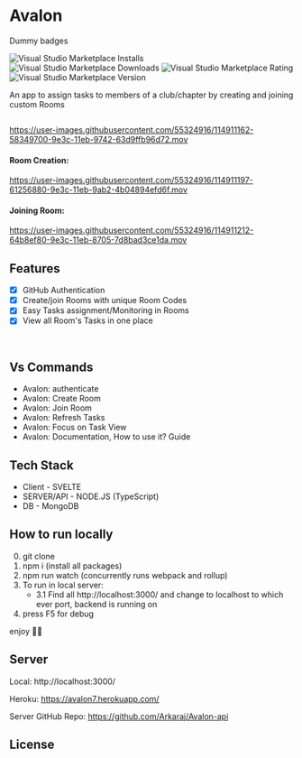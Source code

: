 # Avalon

<badges>
Dummy badges

![Visual Studio Marketplace Installs](https://img.shields.io/visual-studio-marketplace/i/ritwickdey.LiveServer)
![Visual Studio Marketplace Downloads](https://img.shields.io/visual-studio-marketplace/d/ritwickdey.LiveServer)
![Visual Studio Marketplace Rating](https://img.shields.io/visual-studio-marketplace/r/ritwickdey.LiveServer)
![Visual Studio Marketplace Version](https://img.shields.io/visual-studio-marketplace/v/swellaby.rust-pack)

An app to assign tasks to members of a club/chapter by creating and joining custom Rooms

<image gif>

https://user-images.githubusercontent.com/55324916/114911162-58349700-9e3c-11eb-9742-63d9ffb96d72.mov

#### Room Creation:

https://user-images.githubusercontent.com/55324916/114911197-61256880-9e3c-11eb-9ab2-4b04894efd6f.mov

#### Joining Room:

https://user-images.githubusercontent.com/55324916/114911212-64b8ef80-9e3c-11eb-8705-7d8bad3ce1da.mov

## Features

- [x] GitHub Authentication
- [x] Create/join Rooms with unique Room Codes
- [x] Easy Tasks assignment/Monitoring in Rooms
- [x] View all Room's Tasks in one place

<br>

## Vs Commands

- Avalon: authenticate
- Avalon: Create Room
- Avalon: Join Room
- Avalon: Refresh Tasks
- Avalon: Focus on Task View
- Avalon: Documentation, How to use it? Guide

## Tech Stack

- Client - SVELTE
- SERVER/API - NODE.JS (TypeScript)
- DB - MongoDB

## How to run locally

0. git clone <repo>
1. npm i (install all packages)
2. npm run watch (concurrently runs webpack and rollup)
3. To run in local server:
   - 3.1 Find all http://localhost:3000/ and change to localhost to which ever port, backend is running on
4. press F5 for debug

enjoy 🎉🎉

## Server

Local: http://localhost:3000/

Heroku: https://avalon7.herokuapp.com/

Server GitHub Repo: https://github.com/Arkaraj/Avalon-api

## License
